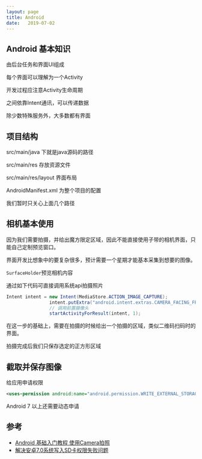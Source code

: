 ```yaml
---
layout: page
title: Android
date:   2019-07-02
---
```




## Android 基本知识

由后台任务和界面UI组成

每个界面可以理解为一个Activity

开发过程应注意Activity生命周期

之间依靠Intent通讯，可以传递数据

除少数特殊服务外，大多数都有界面

## 项目结构

src/main/java 下就是java源码的路径

src/main/res 存放资源文件

src/main/res/layout 界面布局

AndroidManifest.xml 为整个项目的配置

我们暂时只关心上面几个路径

## 相机基本使用

因为我们需要拍摄，并给出魔方限定区域，因此不能直接使用子带的相机界面，只能自己定制预览窗口。


界面开发比想象中的要复杂很多，预计需要一个星期才能基本采集到想要的图像。

`SurfaceHolder`预览相机内容

通过如下代码可直接调用系统api拍摄照片

```java
Intent intent = new Intent(MediaStore.ACTION_IMAGE_CAPTURE);
                intent.putExtra("android.intent.extras.CAMERA_FACING_FRONT", 1);
                // 调用前置摄像头
                startActivityForResult(intent, 1);
```
在这一步的基础上，需要在拍摄的时候给出一个拍摄的区域，类似二维码扫码时的界面。

拍摄完成后我们只保存选定的正方形区域


## 截取并保存图像

给应用申请权限

```xml
<uses-permission android:name="android.permission.WRITE_EXTERNAL_STORAGE" />
```

Android 7 以上还需要动态申请



## 参考

- [Android 基础入门教程 使用Camera拍照](http://www.runoob.com/w3cnote/android-tutorial-camera.html)
- [解决安卓7.0系统写入SD卡权限失败问题](https://blog.csdn.net/wi2rfl78/article/details/78314286)


